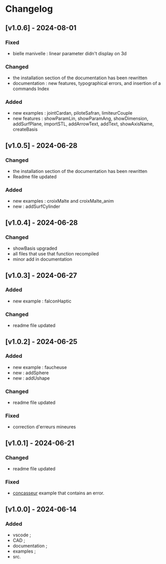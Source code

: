 # Changelog

## [v1.0.6] - 2024-08-01
### Fixed
- bielle manivelle : linear parameter didn't display on 3d
### Changed
- the installation section of the documentation has been rewritten
- documentation : new features, typographical errors, and insertion of a commands Index
### Added
- new examples : jointCardan, piloteSafran, limiteurCouple
- new features : showParamLin, showParamAng, showDimension, addSurfPlane, importSTL, addArrowText, addText, showAxisName, createBasis


## [v1.0.5] - 2024-06-28
### Changed
- the installation section of the documentation has been rewritten
- Readme file updated 
### Added
- new examples : croixMalte and croixMalte_anim
- new : addSurfCylinder


## [v1.0.4] - 2024-06-28
### Changed
- showBasis upgraded
- all files that use that function recompiled
- minor add in documentation


## [v1.0.3] - 2024-06-27
### Added
- new example : falconHaptic
### Changed
- readme file updated


## [v1.0.2] - 2024-06-25
### Added
- new example : faucheuse
- new : addSphere
- new : addUshape
### Changed
- readme file updated
### Fixed
- correction d'erreurs mineures


## [v1.0.1] - 2024-06-21
### Changed
- readme file updated
### Fixed
- [concasseur](./examples/concasseur/) example that contains an error.


## [v1.0.0] - 2024-06-14
### Added
- vscode ;
- CAD ;
- documentation ;
- examples ;
- src.
